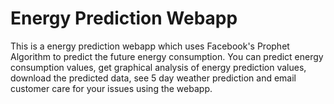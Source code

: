 # Energy Prediction Webapp
This is a energy prediction webapp which uses Facebook's Prophet Algorithm to predict the future energy consumption. You can predict energy consumption values, get graphical analysis of energy prediction values, download the predicted data, see 5 day weather prediction and email customer care for your issues using the webapp.

